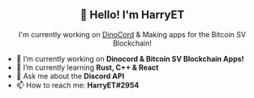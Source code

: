 <h2 align="center">👋 Hello! I'm HarryET</h2>
<p align="center">I'm currently working on <a href="https://github.com/HarryET/DinoCord">DinoCord</a> & Making apps for the Bitcoin SV Blockchain!</p>

<!--START_SECTION:waka-->
<!--END_SECTION:waka-->

- 🔭 I’m currently working on **Dinocord & Bitcoin SV Blockchain Apps!**
- 🌱 I’m currently learning **Rust, C++ & React**
- 💬 Ask me about the **Discord API**
- 📫 How to reach me: **HarryET#2954**

